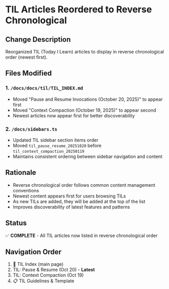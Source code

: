 # TIL Articles Reordered to Reverse Chronological

## Change Description
Reorganized TIL (Today I Learn) articles to display in reverse chronological order (newest first).

## Files Modified

### 1. `/docs/docs/til/TIL_INDEX.md`
- Moved "Pause and Resume Invocations (October 20, 2025)" to appear first
- Moved "Context Compaction (October 19, 2025)" to appear second
- Newest articles now appear first for better discoverability

### 2. `/docs/sidebars.ts`
- Updated TIL sidebar section items order
- Moved `til_pause_resume_20251020` before `til_context_compaction_20250119`
- Maintains consistent ordering between sidebar navigation and content

## Rationale
- Reverse chronological order follows common content management conventions
- Newest content appears first for users browsing TILs
- As new TILs are added, they will be added at the top of the list
- Improves discoverability of latest features and patterns

## Status
✅ **COMPLETE** - All TIL articles now listed in reverse chronological order

## Navigation Order
1. 🎯 TIL Index (main page)
2. TIL: Pause & Resume (Oct 20) - **Latest**
3. TIL: Context Compaction (Oct 19)
4. 📋 TIL Guidelines & Template
